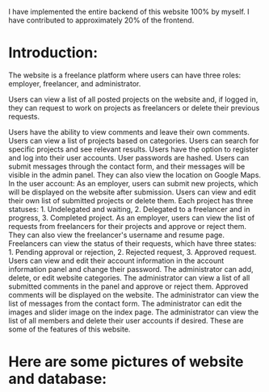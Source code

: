 I have implemented the entire backend of this website 100% by myself. I have contributed to approximately 20% of the frontend.

# Introduction:
The website is a freelance platform where users can have three roles: employer, freelancer, and administrator.

Users can view a list of all posted projects on the website and, if logged in, they can request to work on projects as freelancers or delete their previous requests.

Users have the ability to view comments and leave their own comments.
Users can view a list of projects based on categories.
Users can search for specific projects and see relevant results.
Users have the option to register and log into their user accounts. User passwords are hashed.
Users can submit messages through the contact form, and their messages will be visible in the admin panel. They can also view the location on Google Maps.
In the user account:
As an employer, users can submit new projects, which will be displayed on the website after submission.
Users can view and edit their own list of submitted projects or delete them.
Each project has three statuses: 1. Undelegated and waiting, 2. Delegated to a freelancer and in progress, 3. Completed project.
As an employer, users can view the list of requests from freelancers for their projects and approve or reject them. They can also view the freelancer's username and resume page.
Freelancers can view the status of their requests, which have three states: 1. Pending approval or rejection, 2. Rejected request, 3. Approved request.
Users can view and edit their account information in the account information panel and change their password.
The administrator can add, delete, or edit website categories.
The administrator can view a list of all submitted comments in the panel and approve or reject them. Approved comments will be displayed on the website.
The administrator can view the list of messages from the contact form.
The administrator can edit the images and slider image on the index page.
The administrator can view the list of all members and delete their user accounts if desired.
These are some of the features of this website. 

# Here are some pictures of website and database:
